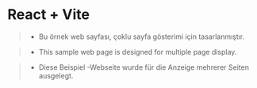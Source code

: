 # React + Vite

> - Bu örnek web sayfası, çoklu sayfa gösterimi için tasarlanmıştır.

> - This sample web page is designed for multiple page display.

> - Diese Beispiel -Webseite wurde für die Anzeige mehrerer Seiten ausgelegt.
